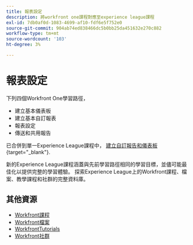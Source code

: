 ```yaml
---
title: 報表設定
description: 將workfront one課程對應至experience league課程
exl-id: 7db0af0d-1083-4699-af10-fdf6e5f752e0
source-git-commit: 904ab74ed838466dc5b0bb25da451632e270c882
workflow-type: tm+mt
source-wordcount: '103'
ht-degree: 3%

---
```


# 報表設定

下列四個Workfront One學習路徑，

* 建立基本儀表板
* 建立基本自訂報表
* 報表設定
* 傳送和共用報告

已合併到單一Experience League課程中， [建立自訂報告和儀表板](https://experienceleague.adobe.com/?recommended=Workfront-U-1-2022.3.reporting){target="_blank"}.

新的Experience League課程涵蓋與先前學習路徑相同的學習目標，並儘可能最佳化以提供完整的學習體驗。  探索Experience League上的Workfront課程、檔案、教學課程和社群的完整資料庫。

## 其他資源

* [Workfront課程](https://experienceleague.adobe.com/?lang=en&amp;Solution=Workfront#courses)
* [Workfront檔案](https://experienceleague.adobe.com/docs/workfront.html)
* [WorkfrontTutorials](https://experienceleague.adobe.com/docs/workfront-learn/tutorials-workfront/home.html)
* [Workfront社群](https://experienceleaguecommunities.adobe.com/t5/workfront/ct-p/workfront)
